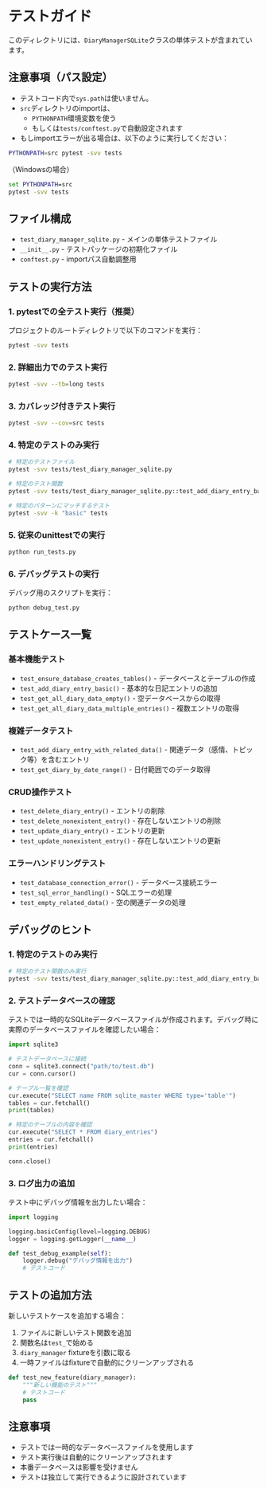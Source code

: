 # テストガイド

このディレクトリには、`DiaryManagerSQLite`クラスの単体テストが含まれています。

## 注意事項（パス設定）

- テストコード内で`sys.path`は使いません。
- `src`ディレクトリのimportは、
  - `PYTHONPATH`環境変数を使う
  - もしくは`tests/conftest.py`で自動設定されます
- もしimportエラーが出る場合は、以下のように実行してください：

```bash
PYTHONPATH=src pytest -svv tests
```
（Windowsの場合）
```bat
set PYTHONPATH=src
pytest -svv tests
```

## ファイル構成

- `test_diary_manager_sqlite.py` - メインの単体テストファイル
- `__init__.py` - テストパッケージの初期化ファイル
- `conftest.py` - importパス自動調整用

## テストの実行方法

### 1. pytestでの全テスト実行（推奨）

プロジェクトのルートディレクトリで以下のコマンドを実行：

```bash
pytest -svv tests
```

### 2. 詳細出力でのテスト実行

```bash
pytest -svv --tb=long tests
```

### 3. カバレッジ付きテスト実行

```bash
pytest -svv --cov=src tests
```

### 4. 特定のテストのみ実行

```bash
# 特定のテストファイル
pytest -svv tests/test_diary_manager_sqlite.py

# 特定のテスト関数
pytest -svv tests/test_diary_manager_sqlite.py::test_add_diary_entry_basic

# 特定のパターンにマッチするテスト
pytest -svv -k "basic" tests
```

### 5. 従来のunittestでの実行

```bash
python run_tests.py
```

### 6. デバッグテストの実行

デバッグ用のスクリプトを実行：

```bash
python debug_test.py
```

## テストケース一覧

### 基本機能テスト
- `test_ensure_database_creates_tables()` - データベースとテーブルの作成
- `test_add_diary_entry_basic()` - 基本的な日記エントリの追加
- `test_get_all_diary_data_empty()` - 空データベースからの取得
- `test_get_all_diary_data_multiple_entries()` - 複数エントリの取得

### 複雑データテスト
- `test_add_diary_entry_with_related_data()` - 関連データ（感情、トピック等）を含むエントリ
- `test_get_diary_by_date_range()` - 日付範囲でのデータ取得

### CRUD操作テスト
- `test_delete_diary_entry()` - エントリの削除
- `test_delete_nonexistent_entry()` - 存在しないエントリの削除
- `test_update_diary_entry()` - エントリの更新
- `test_update_nonexistent_entry()` - 存在しないエントリの更新

### エラーハンドリングテスト
- `test_database_connection_error()` - データベース接続エラー
- `test_sql_error_handling()` - SQLエラーの処理
- `test_empty_related_data()` - 空の関連データの処理

## デバッグのヒント

### 1. 特定のテストのみ実行

```bash
# 特定のテスト関数のみ実行
pytest -svv tests/test_diary_manager_sqlite.py::test_add_diary_entry_basic
```

### 2. テストデータベースの確認

テストでは一時的なSQLiteデータベースファイルが作成されます。デバッグ時に実際のデータベースファイルを確認したい場合：

```python
import sqlite3

# テストデータベースに接続
conn = sqlite3.connect("path/to/test.db")
cur = conn.cursor()

# テーブル一覧を確認
cur.execute("SELECT name FROM sqlite_master WHERE type='table'")
tables = cur.fetchall()
print(tables)

# 特定のテーブルの内容を確認
cur.execute("SELECT * FROM diary_entries")
entries = cur.fetchall()
print(entries)

conn.close()
```

### 3. ログ出力の追加

テスト中にデバッグ情報を出力したい場合：

```python
import logging

logging.basicConfig(level=logging.DEBUG)
logger = logging.getLogger(__name__)

def test_debug_example(self):
    logger.debug("デバッグ情報を出力")
    # テストコード
```

## テストの追加方法

新しいテストケースを追加する場合：

1. ファイルに新しいテスト関数を追加
2. 関数名は`test_`で始める
3. `diary_manager` fixtureを引数に取る
4. 一時ファイルはfixtureで自動的にクリーンアップされる

```python
def test_new_feature(diary_manager):
    """新しい機能のテスト"""
    # テストコード
    pass
```

## 注意事項

- テストでは一時的なデータベースファイルを使用します
- テスト実行後は自動的にクリーンアップされます
- 本番データベースは影響を受けません
- テストは独立して実行できるように設計されています 